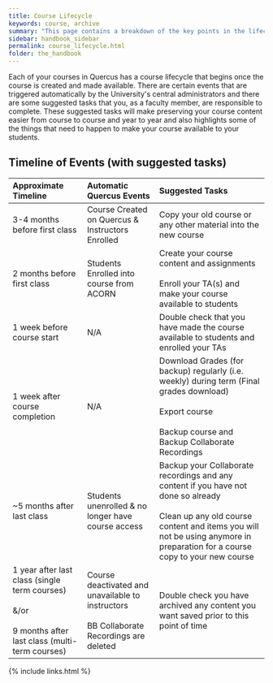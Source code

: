 ```yaml
---
title: Course Lifecycle
keywords: course, archive
summary: "This page contains a breakdown of the key points in the lifecycle of a course on Quercus and provides some suggested tasks to consider doing around each of these points"
sidebar: handbook_sidebar
permalink: course_lifecycle.html
folder: the_handbook
---
```


Each of your courses in Quercus has a course lifecycle that begins once the course is created and made available. There are certain events that are triggered automatically by the University's central administrators and there are some suggested tasks that you, as a faculty member, are responsible to complete. These suggested tasks will make preserving your course content easier from course to course and year to year and also highlights some of the things that need to happen to make your course available to your students.

## Timeline of Events (with suggested tasks)

|Approximate Timeline|Automatic Quercus Events|Suggested Tasks|
|:------|:-----|:----|
|3-4 months before first class|Course Created on Quercus & Instructors Enrolled|Copy your old course or any other material into the new course|
|2 months before first class|Students Enrolled into course from ACORN|Create your course content and assignments <br><br>Enroll your TA(s) and make your course available to students|
|1 week before course start|N/A|Double check that you have made the course available to students and enrolled your TAs|
|1 week after course completion |N/A|Download Grades (for backup)	regularly (i.e. weekly) during term (Final grades download)<br><br> Export course<br><br>Backup course and Backup Collaborate Recordings|
|~5 months after last class|Students unenrolled & no longer have course access|Backup your Collaborate recordings and any content if you have not done so already<br><br>Clean up any old course content and items you will not be using anymore in preparation for a course copy to your new course|
|1 year after last class (single term courses)<br><br> &/or <br><br> 9 months after last class (multi-term courses)| Course deactivated and unavailable to instructors<br><br>BB Collaborate Recordings are deleted| Double check you have archived any content you want saved prior to this point of time|

{% include links.html %}
